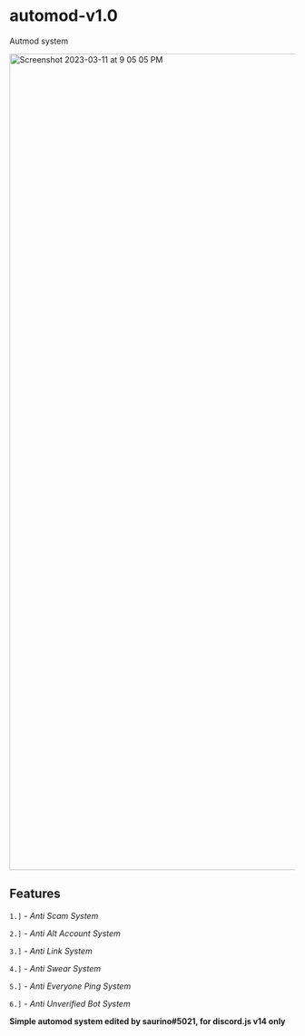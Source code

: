 # automod-v1.0 #

Autmod system

<img width="1440" alt="Screenshot 2023-03-11 at 9 05 05 PM" src="https://user-images.githubusercontent.com/61811183/224539558-06068471-037f-4ff7-a885-1020402be09b.png">

## Features ##

`1.]` - *Anti Scam System*

`2.]` - *Anti Alt Account System*

`3.]` - *Anti Link System*

`4.]` - *Anti Swear System*

`5.]` - *Anti Everyone Ping System*

`6.]` - *Anti Unverified Bot System*

**Simple automod system edited by saurino#5021, for discord.js v14 only**
